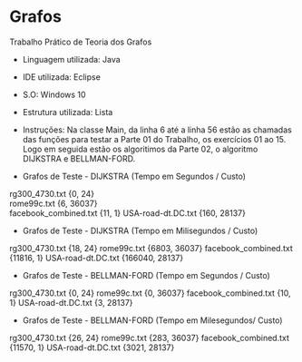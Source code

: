 # Grafos
Trabalho Prático de Teoria dos Grafos



* Linguagem utilizada:  Java

* IDE utilizada:  Eclipse

* S.O: Windows 10

* Estrutura utilizada:  Lista

* Instruções:  Na classe Main, da linha 6 até a linha 56 estão as chamadas das funções para testar a Parte 01 do Trabalho, os exercícios 01 ao 15. Logo em seguida estão os algoritimos da Parte 02, o algoritmo DIJKSTRA e BELLMAN-FORD.


* Grafos de Teste  -  DIJKSTRA (Tempo em Segundos / Custo)   

rg300_4730.txt          {0, 24}                
rome99c.txt             {6, 36037}     
facebook_combined.txt   {11, 1}
USA-road-dt.DC.txt      {160, 28137}

* Grafos de Teste  -  DIJKSTRA (Tempo em Milisegundos / Custo)  

rg300_4730.txt          {18, 24}
rome99c.txt             {6803, 36037}
facebook_combined.txt   {11816, 1}
USA-road-dt.DC.txt      {166040, 28137}


* Grafos de Teste    -     BELLMAN-FORD (Tempo em Segundos / Custo) 

rg300_4730.txt          {0, 24}
rome99c.txt             {0, 36037}
facebook_combined.txt   {10, 1}
USA-road-dt.DC.txt      {3, 28137}


* Grafos de Teste    -   BELLMAN-FORD (Tempo em Milesegundos/ Custo) 

rg300_4730.txt          {26, 24}
rome99c.txt             {283, 36037}
facebook_combined.txt   {11570, 1}
USA-road-dt.DC.txt      {3021, 28137}

